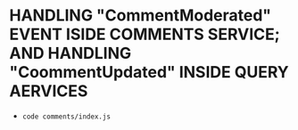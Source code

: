 # HANDLING "CommentModerated" EVENT ISIDE COMMENTS SERVICE; AND HANDLING "CoommentUpdated" INSIDE QUERY AERVICES

- `code comments/index.js`

```js

```
